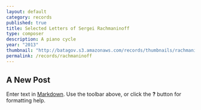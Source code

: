 ```yaml
---
layout: default
category: records
published: true
title: Selected Letters of Sergei Rachmaninoff
type: composer
description: A piano cycle
year: "2013"
thumbnail: "http://batagov.s3.amazonaws.com/records/thumbnails/rachmaninoff%20cover.jpg"
permalink: /records/rachmaninoff
---
```


## A New Post

Enter text in [Markdown](http://daringfireball.net/projects/markdown/). Use the toolbar above, or click the **?** button for formatting help.
